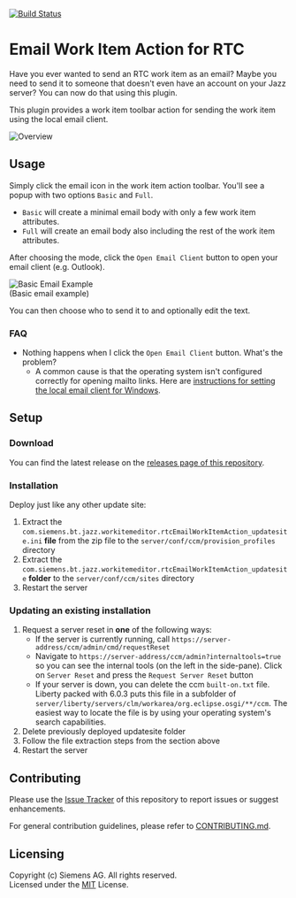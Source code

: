 [![Build Status](https://travis-ci.org/jazz-community/rtc-email-workitem-action.svg?branch=master)](https://travis-ci.org/jazz-community/rtc-email-workitem-action)

# Email Work Item Action for RTC
Have you ever wanted to send an RTC work item as an email? Maybe you need to send it to someone that doesn't even have an account on your Jazz server? You can now do that using this plugin.

This plugin provides a work item toolbar action for sending the work item using the local email client.

![Overview](https://github.com/jazz-community/rtc-email-workitem-action/blob/master/documentation/email-work-item-action.png)

## Usage
Simply click the email icon in the work item action toolbar. You'll see a popup with two options `Basic` and `Full`.
- `Basic` will create a minimal email body with only a few work item attributes.
- `Full` will create an email body also including the rest of the work item attributes.

After choosing the mode, click the `Open Email Client` button to open your email client (e.g. Outlook).

![Basic Email Example](https://github.com/jazz-community/rtc-email-workitem-action/blob/master/documentation/basic-email-example.png)  
(Basic email example)

You can then choose who to send it to and optionally edit the text.

### FAQ
- Nothing happens when I click the `Open Email Client` button. What's the problem?
  - A common cause is that the operating system isn't configured correctly for opening mailto links. Here are [instructions for setting the local email client for Windows](https://kb.wisc.edu/helpdesk/page.php?id=170).

## Setup

### Download
You can find the latest release on the [releases page of this repository](https://github.com/jazz-community/rtc-email-workitem-action/releases).

### Installation
Deploy just like any other update site:

1. Extract the `com.siemens.bt.jazz.workitemeditor.rtcEmailWorkItemAction_updatesite.ini` **file** from the zip file to the `server/conf/ccm/provision_profiles` directory
2. Extract the `com.siemens.bt.jazz.workitemeditor.rtcEmailWorkItemAction_updatesite` **folder** to the `server/conf/ccm/sites` directory
3. Restart the server

### Updating an existing installation
1. Request a server reset in **one** of the following ways:
    * If the server is currently running, call `https://server-address/ccm/admin/cmd/requestReset`
    * Navigate to `https://server-address/ccm/admin?internaltools=true` so you can see the internal tools (on the left in the side-pane). Click on `Server Reset` and press the `Request Server Reset` button
    * If your server is down, you can delete the ccm `built-on.txt` file. Liberty packed with 6.0.3 puts this file in a subfolder of `server/liberty/servers/clm/workarea/org.eclipse.osgi/**/ccm`. The easiest way to locate the file is by using your operating system's search capabilities.
2. Delete previously deployed updatesite folder
3. Follow the file extraction steps from the section above
4. Restart the server

## Contributing
Please use the [Issue Tracker](https://github.com/jazz-community/rtc-email-workitem-action/issues) of this repository to report issues or suggest enhancements.

For general contribution guidelines, please refer to [CONTRIBUTING.md](https://github.com/jazz-community/welcome/blob/master/CONTRIBUTING.md).

## Licensing
Copyright (c) Siemens AG. All rights reserved.  
Licensed under the [MIT](https://github.com/jazz-community/rtc-email-workitem-action/blob/master/LICENSE) License.

